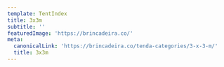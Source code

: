 ```yaml
---
template: TentIndex
title: 3x3m
subtitle: ''
featuredImage: 'https://brincadeira.co/'
meta:
  canonicalLink: 'https://brincadeira.co/tenda-categories/3-x-3-m/'
  title: 3x3m
---
```

